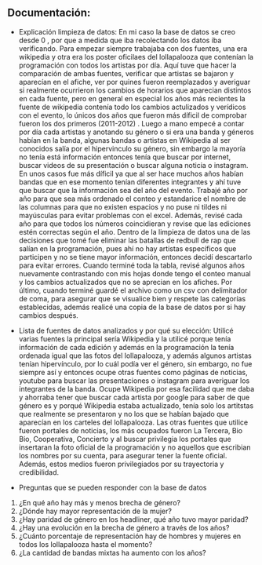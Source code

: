 ## Documentación: 
+ Explicación limpieza de datos:
En mi caso la base de datos se creo desde 0 , por que a medida que iba recolectando los datos iba verificando. Para empezar siempre trabajaba con dos fuentes, una era wikipedia y otra era los poster oficilaes del lollapalooza que contenían la programación con todos los artistas por día. Aquí tuve que hacer la comparación de ambas fuentes, verificar que artistas se bajaron y aparecían en el afiche, ver por quines fueron reemplazados y averiguar si realmente ocurrieron los cambios de horarios que aparecian distintos en cada fuente, pero en general en especial los años más recientes la fuente de wikipedia contenía todo los cambios actulizados y verídicos con el evento, lo únicos dos años que fueron más díficil de comprobar fueron los dos primeros (2011-2012) . Luego a mano empecé a contar por día cada artistas y anotando su género o si era una banda y géneros habían en la banda, algunas bandas o artistas en Wikipedia al ser conocidos salía por el hipervinculo su género, sin embargo la mayoría no tenía está información entonces tenía que buscar por internet, buscar videos de su presentación o buscar alguna noticia o instagram. En unos casos fue más díficil ya que al ser hace muchos años habían bandas que en ese momento tenían diferentes integrantes y ahí tuve que buscar que la información sea del año del evento.
Trabajé año por año para que sea más ordenado el conteo y estandarice el nombre de las columnas para que no existen espacios y no puse ni tildes ni mayúsculas para evitar problemas con el excel. Además, revisé cada año para que todos los números coincidieran y revise que las ediciones estén correctas según el año. Dentro de la limpieza de datos una de las decisiones que tomé fue eliminar las batallas de redbull de rap que salían en la programación, pues ahí no hay artistas específicos que participen y no se tiene mayor información, entonces decidí descartarlo para evitar errores. Cuando terminé toda la tabla, revisé algunos años nuevamente contrastando con mis hojas donde tengo el conteo manual y los cambios actualizados que no se aprecian en los afiches. Por último, cuando terminé guardé el archivo como un csv con delimitador de coma, para asegurar que se visualice bien y respete las categorías establecidas, además realicé una copia de la base de datos por si hay cambios después.

+ Lista de fuentes de datos analizados y por qué su elección:
Utilicé varias fuentes la principal sería Wikipedia y la utilicé porque tenía información de cada edición y además en la programación la tenía ordenada igual que las fotos del lollapalooza, y además algunos artistas tenían hipervínculo, por lo cuál podía ver el género, sin embargo, no fue siempre así y entonces ocupe otras fuentes como páginas de noticias, youtube para buscar las presentaciones o instagram para averiguar los integrantes de la banda. Ocupe Wikipedia por esa facilidad que me daba y ahorraba tener que buscar cada artista por google para saber de que género es y porqué Wikipedia estaba actualizado, tenía solo los artitstas que realmente se presentaron y no los que se habían bajado que aparecían en los carteles del lollapalooza. Las otras fuentes que utilice fueron portales de noticias, los más ocupados fueron La Tercera, Bio Bio, Cooperativa, Concierto y al buscar privilegia los portales que insertaran la foto oficial de la programación y no aquellos que escribian los nombres por su cuenta, para asegurar tener la fuente oficial. Además, estos medios fueron privilegiados por su trayectoria y credibilidad.

+ Preguntas que se pueden responder con la base de datos
1. ¿En qué año hay más y menos brecha de género?
2. ¿Dónde hay mayor representación de la mujer?
3. ¿Hay paridad de género en los headliner, qué año tuvo mayor paridad?
4. ¿Hay una evolución en la brecha de género a través de los años?
5. ¿Cuánto porcentaje de representación hay de hombres y mujeres en todos los lollapalooza hasta el momento?
6. ¿La cantidad de bandas mixtas ha aumento con los años?

